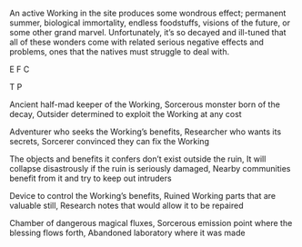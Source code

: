An active Working in the site produces some wondrous effect; permanent summer, biological immortality, endless foodstuffs, visions of the future, or some other grand marvel. Unfortunately, it’s so decayed and ill-tuned that all of these wonders come with related serious negative effects and problems, ones that the natives must struggle to deal with.

E F C

T P

Ancient half-mad keeper of the Working, Sorcerous monster born of the decay, Outsider determined to exploit the Working at any cost

Adventurer who seeks the Working’s benefits, Researcher who wants its secrets, Sorcerer convinced they can fix the Working

The objects and benefits it confers don’t exist outside the ruin, It will collapse disastrously if the ruin is seriously damaged, Nearby communities benefit from it and try to keep out intruders

Device to control the Working’s benefits, Ruined Working parts that are valuable still, Research notes that would allow it to be repaired

Chamber of dangerous magical fluxes, Sorcerous emission point where the blessing flows forth, Abandoned laboratory where it was made
